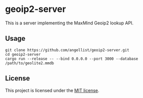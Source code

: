 # geoip2-server

This is a server implementing the MaxMind Geoip2 lookup API.

## Usage

```Shell
git clone https://github.com/angellist/geoip2-server.git
cd geoip2-server
cargo run --release -- --bind 0.0.0.0 --port 3000 --database /path/to/geolite2.mmdb
```

## License

This project is licensed under the [MIT license](LICENSE).

